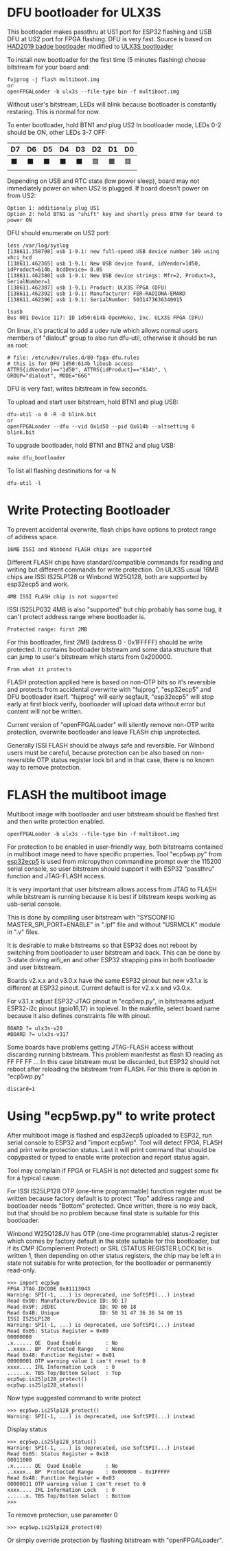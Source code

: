 # DFU bootloader for ULX3S

This bootloader makes passthru at US1 port for ESP32 flashing
and USB DFU at US2 port for FPGA flashing. DFU is very fast.
Source is based on [HAD2019 badge bootloader](https://github.com/smunaut/had2019-playground)
modified to [ULX3S bootloader](https://github.com/emard/had2019-playground)

To install new bootloader for the first time (5 minutes flashing)
choose bitstream for your board and:

    fujprog -j flash multiboot.img
    or
    openFPGALoader -b ulx3s --file-type bin -f multiboot.img

Without user's bitstream, LEDs will blink because bootloader is
constantly restaring. This is normal for now.

To enter bootloader, hold BTN1 and plug US2
In bootloader mode, LEDs 0-2 should be ON, other LEDs 3-7 OFF:

|   D7   |   D6   |   D5   |   D4   |   D3   |    D2   |    D1   |    D0   |
|--------|--------|--------|--------|--------|---------|---------|---------|
|&#x2b1b;|&#x2b1b;|&#x2b1b;|&#x2b1b;|&#x2b1b;|&#x1f7e9;|&#x1f7e7;|&#x1f7e5;|

Depending on USB and RTC state (low power sleep),
board may not immediately power on when US2 is plugged.
If board doesn't power on from US2:

    Option 1: additionaly plug US1
    Option 2: hold BTN1 as "shift" key and shortly press BTN0 for board to power ON

DFU should enumerate on US2 port:

    less /var/log/syslog
    [138611.358798] usb 1-9.1: new full-speed USB device number 109 using xhci_hcd
    [138611.462365] usb 1-9.1: New USB device found, idVendor=1d50, idProduct=614b, bcdDevice= 0.05
    [138611.462380] usb 1-9.1: New USB device strings: Mfr=2, Product=3, SerialNumber=1
    [138611.462387] usb 1-9.1: Product: ULX3S FPGA (DFU)
    [138611.462392] usb 1-9.1: Manufacturer: FER-RADIONA-EMARD
    [138611.462396] usb 1-9.1: SerialNumber: 5031473636340015

    lsusb
    Bus 001 Device 117: ID 1d50:614b OpenMoko, Inc. ULX3S FPGA (DFU)

On linux, it's practical to add a udev rule which allows normal users
members of "dialout" group to also run dfu-util,
otherwise it should be run as root:

    # file: /etc/udev/rules.d/80-fpga-dfu.rules
    # this is for DFU 1d50:614b libusb access
    ATTRS{idVendor}=="1d50", ATTRS{idProduct}=="614b", \
    GROUP="dialout", MODE="666"

DFU is very fast, writes bitstream in few seconds.

To upload and start user bitstream, hold BTN1 and plug USB:

    dfu-util -a 0 -R -D blink.bit
    or
    openFPGALoader --dfu --vid 0x1d50 --pid 0x614b --altsetting 0 blink.bit

To upgrade bootloader, hold BTN1 and BTN2 and plug USB:

    make dfu_bootloader

To list all flashing destinations for -a N

    dfu-util -l

# Write Protecting Bootloader

To prevent accidental overwrite,
flash chips have options to
protect range of address space.

    16MB ISSI and Winbond FLASH chips are supported

Different FLASH chips have standard/compatible
commands for reading and writing but different
commands for write protection. On ULX3S usual
16MB chips are ISSI IS25LP128 or Winbond W25Q128,
both are supported by esp32ecp5 and work.

    4MB ISSI FLASH chip is not supported

ISSI IS25LP032 4MB is also "supported" but
chip probably has some bug, it can't protect
address range where bootloader is.

    Protected range: first 2MB

For this bootloader, first 2MB (address
0 - 0x1FFFFF) should be write protected.
It contains bootloader bitstream and some
data structure that can jump to user's
bitstream which starts from 0x200000.

    From what it protects

FLASH protection applied here is based on non-OTP
bits so it's reversible and protects from accidental
overwrite with "fujprog", "esp32ecp5" and
DFU bootloader itself. "fujprog" will early
segfault, "esp32ecp5" will stop early at first
block verify, bootloader will upload data without
error but content will not be written.

Current version of "openFPGALoader" will silently
remove non-OTP write protection, overwrite bootloader and
leave FLASH chip unprotected. 

Generally ISSI FLASH should be always safe and reversible.
For Winbond users must be careful, because protection can
be also based on non-reversible OTP status register lock bit
and in that case, there is no known way to remove protection.

# FLASH the multiboot image

Multiboot image with bootloader and user bitstream
should be flashed first and then write protection enabled.

    openFPGALoader -b ulx3s --file-type bin -f multiboot.img

For protection to be enabled in user-friendly way,
both bitstreams contained in multiboot image need to have
specific properties.
Tool "ecp5wp.py" from [esp32ecp5](https://github.com/emard/esp32ecp5)
is used from micropython commandline prompt over the 115200
serial console, so user bitstream should support it with
ESP32 "passthru" function and JTAG-FLASH access.

It is very important that user bitstream allows access
from JTAG to FLASH while bitstream is running because
it is best if bitstream keeps working as usb-serial console.

This is done by compiling user bitstream with
"SYSCONFIG MASTER_SPI_PORT=ENABLE" in ".lpf" file
and without "USRMCLK" module in ".v" files. 

It is desirable to make bitstreams so that ESP32
does not reboot by switching from bootloader to user
bitstream and back. This can be done by 3-state driving
wifi_en and other ESP32 strapping pins in both bootloader
and user bitstream.

Boards v2.x.x and v3.0.x have the same ESP32 pinout but
new v3.1.x is different at ESP32 pinout.
Current default is for v2.x.x and v3.0.x.

For v3.1.x adjust ESP32-JTAG pinout in "ecp5wp.py",
in bitstreams adjust ESP32-i2c pinout (gpio16,17) in toplevel.
In the makefile, select board name because it
also defines constraints file with pinout.

    BOARD ?= ulx3s-v20
    #BOARD ?= ulx3s-v317

Some boards have problems getting JTAG-FLASH access without
discarding running bitstream. This problem manifestst as
flash ID reading as FF FF FF ...
In this case bitstream must be discarded, but ESP32
should not reboot after reloading the bitstream from FLASH.
For this there is option in "ecp5wp.py"

    discard=1

# Using "ecp5wp.py" to write protect

After multiboot image is flashed and esp32ecp5 uploaded
to ESP32, run serial console to ESP32 and "import ecp5wp".
Tool will detect FPGA, FLASH and print write protection
status. Last it will print command that should be
copypasted or typed to enable write protection and
report status again.

Tool may complain if FPGA or FLASH is not detected and
suggest some fix for a typical cause.

For ISSI IS25LP128 OTP (one-time programmable) function register
must be written because factory default is to protect "Top"
address range and bootloader needs "Bottom" protected.
Once written, there is no way back, but that should be
no problem because final state is suitable for this
bootloader.

Winbond W25Q128JV has OTP (one-time programmable) status-2
register which comes by factory default in the state suitable
for this bootloader, but if its CMP (Complement Protect) or
SRL (STATUS REGISTER LOCK) bit is written 1, then depending on
other status registers, the chip may be left a in state not
suitable for write protection, for the bootloader or permanently
read-only.

    >>> import ecp5wp
    FPGA JTAG IDCODE 0x81113043
    Warning: SPI(-1, ...) is deprecated, use SoftSPI(...) instead
    Read 0x90: Manufacture/Device ID: 9D 17
    Read 0x9F: JEDEC              ID: 9D 60 18
    Read 0x4B: Unique             ID: 50 31 47 36 36 34 00 15
    ISSI IS25LP128
    Warning: SPI(-1, ...) is deprecated, use SoftSPI(...) instead
    Read 0x05: Status Register = 0x00
    00000000
    .x...... QE  Quad Enable        : No
    ..xxxx.. BP  Protected Range    : None
    Read 0x48: Function Register = 0x01
    00000001 OTP warning value 1 can't reset to 0
    xxxx.... IRL Information Lock   : 0
    ......x. TBS Top/Bottom Select  : Top
    ecp5wp.is25lp128_protect()
    ecp5wp.is25lp128_status()

Now type suggested command to write protect

    >>> ecp5wp.is25lp128_protect()
    Warning: SPI(-1, ...) is deprecated, use SoftSPI(...) instead

Display status

    >>> ecp5wp.is25lp128_status()
    Warning: SPI(-1, ...) is deprecated, use SoftSPI(...) instead
    Read 0x05: Status Register = 0x18
    00011000
    .x...... QE  Quad Enable        : No
    ..xxxx.. BP  Protected Range    : 0x000000 - 0x1FFFFF
    Read 0x48: Function Register = 0x03
    00000011 OTP warning value 1 can't reset to 0
    xxxx.... IRL Information Lock   : 0
    ......x. TBS Top/Bottom Select  : Bottom
    >>> 

To remove protection, use parameter 0

    >>> ecp5wp.is25lp128_protect(0)

Or simply override protection by flashing bitstream
with "openFPGALoader".
